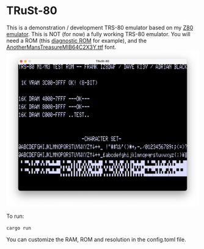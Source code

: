 # TRuSt-80

This is a demonstration / development TRS-80 emulator based on my [Z80 emulator](https://github.com/nicolasbauw/ZilogZ80).
This is NOT (for now) a fully working TRS-80 emulator.
You will need a ROM (this [diagnostic ROM](https://github.com/misterblack1/trs80-diagnosticrom/blob/main/trs80m13diag.bin) for example), and the [AnotherMansTreasureMIB64C2X3Y.ttf](https://www.kreativekorp.com/swdownload/fonts/retro/amtreasure.zip) font.
![Screenshot](assets/TRuSt-80.png)

To run:
```
cargo run
```

You can customize the RAM, ROM and resolution in the config.toml file.